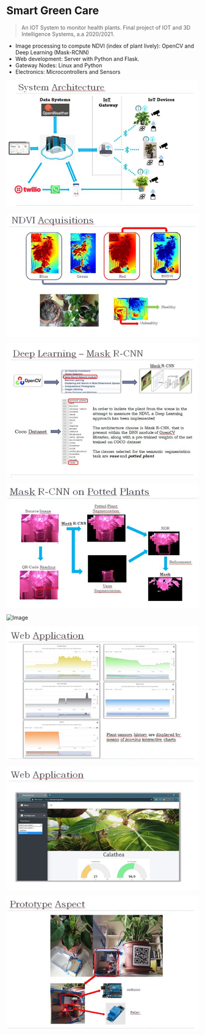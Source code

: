 # Smart Green Care

> An IOT System to monitor health plants. Final project of IOT and 3D Intelligence Systems, a.a 2020/2021.

- Image processing to compute NDVI (index of plant lively): OpenCV and Deep Learning (Mask-RCNN)
- Web development: Server with Python and Flask.
- Gateway Nodes: Linux and Python
- Electronics: Microcontrollers and Sensors

![Image](https://github.com/AlessandroGulli/AI_MS_Degree/blob/main/SmartGreenCare/images/Architecture.JPG)

![Image](https://github.com/AlessandroGulli/AI_MS_Degree/blob/main/SmartGreenCare/images/NDVI.JPG)

![Image](https://github.com/AlessandroGulli/AI_MS_Degree/blob/main/SmartGreenCare/images/DL.JPG)

![Image](https://github.com/AlessandroGulli/AI_MS_Degree/blob/main/SmartGreenCare/images/flow.JPG)

![Image](https://github.com/AlessandroGulli/AI_MS_Degree/blob/main/SmartGreenCare/images/Final.PNG)

![Image](https://github.com/AlessandroGulli/AI_MS_Degree/blob/main/SmartGreenCare/images/Telemetry.JPG)

![Image](https://github.com/AlessandroGulli/AI_MS_Degree/blob/main/SmartGreenCare/images/Web.JPG)

![Image](https://github.com/AlessandroGulli/AI_MS_Degree/blob/main/SmartGreenCare/images/Prototype.JPG)




